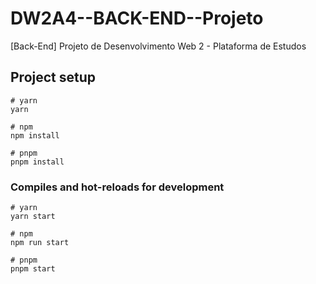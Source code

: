 # DW2A4--BACK-END--Projeto
[Back-End] Projeto de Desenvolvimento Web 2 - Plataforma de Estudos

## Project setup

```
# yarn
yarn

# npm
npm install

# pnpm
pnpm install
```

### Compiles and hot-reloads for development

```
# yarn
yarn start

# npm
npm run start

# pnpm
pnpm start

